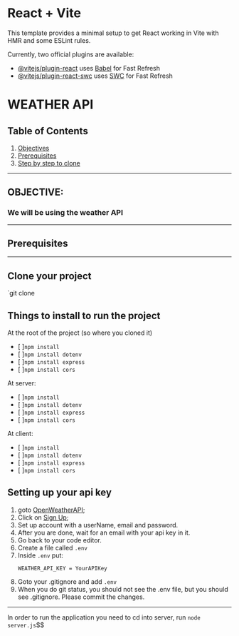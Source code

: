# React + Vite

This template provides a minimal setup to get React working in Vite with HMR and some ESLint rules.

Currently, two official plugins are available:

- [@vitejs/plugin-react](https://github.com/vitejs/vite-plugin-react/blob/main/packages/plugin-react/README.md) uses [Babel](https://babeljs.io/) for Fast Refresh
- [@vitejs/plugin-react-swc](https://github.com/vitejs/vite-plugin-react-swc) uses [SWC](https://swc.rs/) for Fast Refresh

# WEATHER API
## Table of Contents
  1. [Objectives](#objective)
  2. [Prerequisites](#prerequisites)
  3. [Step by step to clone](#clone)
___
## OBJECTIVE: <a name="objective"></a>
### We will be using the weather API

___
## Prerequisites <a name="prerequisites"></a>

___
## Clone your project
  `git clone 
## Things to install to run the project 
At the root of the project (so where you cloned it)
- [ ]`npm install`
- [ ]`npm install dotenv`
- [ ]`npm install express`
- [ ]`npm install cors`

At server:
- [ ]`npm install`
- [ ]`npm install dotenv`
- [ ]`npm install express`
- [ ]`npm install cors`

At client:
- [ ]`npm install`
- [ ]`npm install dotenv`
- [ ]`npm install express`
- [ ]`npm install cors`

## Setting up your api key
1. goto [OpenWeatherAPI](https://openweathermap.org/api);
2. Click on [Sign Up](https://home.openweathermap.org/);
3. Set up account with a userName, email and password. 
4. After you are done, wait for an email with your api key in it. 
5. Go back to your code editor. 
6. Create a file called `.env`
7. Inside `.env`  put:
    ```
    WEATHER_API_KEY = YourAPIKey
    ```
8. Goto your .gitignore and add `.env`
9. When you do git status, you should not see the .env file, but you should see .gitignore. Please commit the changes.
___

In order to run the application you need to cd into server, run `node server.js`$$